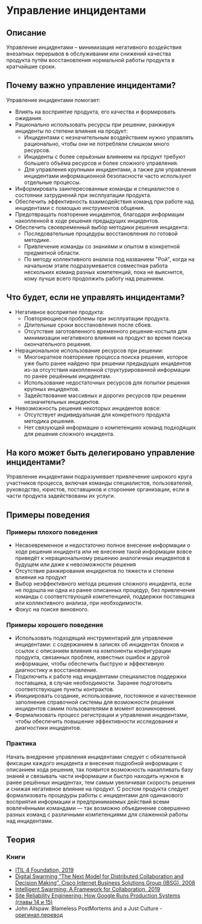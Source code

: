 # Управление инцидентами
## Описание
Управление инцидентами – минимизация негативного воздействия внезапных перерывов в обслуживании или снижений качества продукта путём восстановления нормальной работы продукта в кратчайшие сроки.

## Почему важно управление инцидентами?
Управление инцидентами помогает:
- Влиять на восприятие продукта, его качества и формировать ожидания.
- Рационально использовать ресурсы при решении, ранжируя инциденты по степени влияния на продукт:
  - Инцидентами с незначительным воздействием нужно управлять рационально, чтобы они не потребляли слишком много ресурсов.
  - Инциденты с более серьёзным влиянием на продукт требуют большего объёма ресурсов и более сложного управления.
  - Для управления крупными инцидентами, а также для управления инцидентами информационной безопасности часто используют отдельные процессы.
- Информировать заинтересованные команды и специалистов о состоянии затруднений при эксплуатации продукта.
- Обеспечить эффективность взаимодействия команд при работе над инцидентами с помощью инструментов общения.
- Предотвращать повторение инцидентов, благодаря информации накопленной в ходе решения предыдущих инцидентов.
- Обеспечить своевременный выбор методики решения инцидента:
  - Последовательные процедуры восстановления по готовой методике.
  - Привлечение команды со знаниями и опытом в конкретной предметной области.
  - По методу коллективного анализа под названием "Рой", когда на начальном этапе подразумевается совместная работа нескольких команд разных компетенций, пока не выяснится, кому лучше всего продолжить работу над решением.

## Что будет, если не управлять инцидентами?
- Негативное восприятие продукта:
  - Повторяющиеся проблемы при эксплуатации продукта.
  - Длительные сроки восстановления после сбоев.
  - Отсутствие заготовленного временного решения-костыля для минимизации негативного влияния на продукт во время поиска окончательного решения.
- Нерациональное использование ресурсов при решении:
  - Многократное повторение процесса поиска решения, которое уже было ранее найдено при решении предыдущих инцидентов из-за отсутствия накопленной структурированной информации по ранее решённым инцидентам.
  - Использование недостаточных ресурсов для попытки решения крупных инцидентов.
  - Задействование массивных и дорогих ресурсов при решении незначительных инцидентов.
- Невозможность решения некоторых инцидентов вовсе:
  - Отсутствует индивидуальная для конкретного продукта методика решения.
  - Нет связующей информации о компетенциях команд подходящих для решения сложного инцидента.

## На кого может быть делегировано управление инцидентами?
Управление инцидентами подразумевает привлечение широкого круга участников процесса, включая команды специалистов, пользователей, руководство, юристов, поставщиков и сторонние организации, если в части продукта задействованы их услуги.

## Примеры поведения
### Примеры плохого поведения
- Несвоевременное и недостаточно полное внесение информации о ходе решения инцидента или не внесение такой информации вовсе приведёт к нерациональному решению аналогичных инцидентов в будущем или даже к невозможности решения
- Отсутствие ранжирования инцидентов по тяжести и степени влияния на продукт
- Выбор неэффективного метода решения сложного инцидента, если не подошла ни одна из ранее описанных процедур, без привлечения команды с соответствующей компетенцией, поддержки поставщика или коллективного анализа, при необходимости.
- Фокус на поиске виновного.

### Примеры хорошего поведения
- Использовать подходящий инструментарий для управления инцидентами: с содержанием в записях об инцидентах блоков и ссылок с описанием влияния на компоненты конфигурации продукта, связанных проблем, известных ошибок и другой информации, чтобы обеспечить быструю и эффективную диагностику и восстановление.
- Подключить к работе над инцидентами специалистов поддержки поставщика, в случае необходимости. Заранее подготовить соответствующие пункты контрактов.
- Инициировать создание, использование, постоянное и качественное заполнение справочной системы для возможности решения инцидентов самим пользователями в момент возникновения.
- Формализовать процесс регистрации и управления инцидентами, чтобы обеспечить повышение эффективности исследования и диагностики инцидентов.

### Практика
Начать внедрение управления инцидентами следует с обязательной фиксации каждого  инцидента и внесения подробной информации с описанием хода решения, так появится возможность накапливать базу знаний и связывать части информации и быстро находить нужное в ранее решённых инцидентах, тем самым увеличивая скорость решения и снижая негативное влияние на продукт. С ростом продукта следует формализовать процедуры работы с инцидентами для одинакового восприятия информации и предпринимаемых действий всеми вовлечёнными командами — так возможно объединение совершенно разных команд с различными компетенциями для слаженной работы над инцидентами. 

## Теория
### Книги
- [ITIL 4 Foundation, 2019](https://www.axelos.com)
- [Digital Swarming “The Next Model for Distributed Collaboration and Decision Making”, Cisco Internet Business Solutions Group (IBSG), 2008](https://s3.amazonaws.com/connected_republic/attachments/4/Digital_Swarming_EB_0812c_FINAL.pdf)
- [Intelligent Swarming: A Framework for Collaboration, 2019](https://library.serviceinnovation.org/Intelligent_Swarming/Intelligent_Swarming%3A_A_Framework_for_Collaboration)
- [Site Reliability Engineering: How Google Runs Production Systems (главы 14 и 15)](https://landing.google.com/sre/sre-book/toc/index.html)
- John Allspaw. Blameless PostMortems and a Just Culture - [оригинал](https://codeascraft.com/2012/05/22/blameless-postmortems/),[перевод](http://goblingame.blogspot.com/2012/07/blog-post_13.html)

